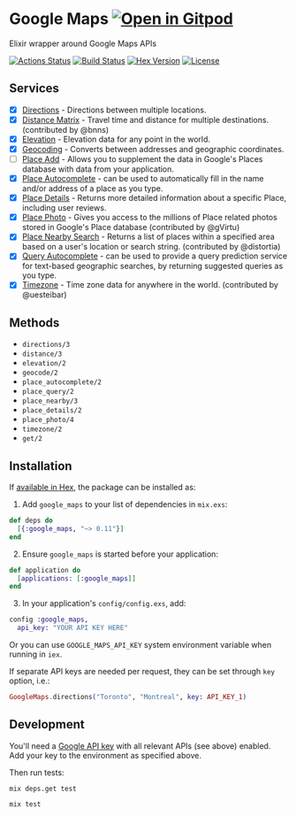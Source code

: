 # Google Maps [![Open in Gitpod](https://gitpod.io/button/open-in-gitpod.svg)](https://gitpod.io/#https://github.com/sntran/google_maps)

Elixir wrapper around Google Maps APIs

[![Actions Status](https://github.com/sntran/google_maps/workflows/Elixir%20CI/badge.svg)](https://github.com/sntran/google_maps/actions)
[![Build Status](https://img.shields.io/travis/sntran/google_maps/master.svg)](https://travis-ci.org/sntran/google_maps)
[![Hex Version](https://img.shields.io/hexpm/v/google_maps.svg)](https://hex.pm/packages/google_maps)
[![License](https://img.shields.io/badge/license-MIT-brightgreen.svg)](http://opensource.org/licenses/MIT)

## Services

- [x] [Directions](https://developers.google.com/maps/documentation/directions/overview) - Directions between multiple locations.
- [x] [Distance Matrix](https://developers.google.com/maps/documentation/distance-matrix/overview) - Travel time and distance for multiple destinations. (contributed by @bnns)
- [x] [Elevation](https://developers.google.com/maps/documentation/elevation/overview) - Elevation data for any point in the world.
- [x] [Geocoding](https://developers.google.com/maps/documentation/geocoding/overview) - Converts between addresses and geographic coordinates.
- [ ] [Place Add](https://developers.google.com/places/web-service/add-place) - Allows you to supplement the data in Google's Places database with data from your application.
- [x] [Place Autocomplete](https://developers.google.com/maps/documentation/places/web-service/autocomplete) - can be used to automatically fill in the name and/or address of a place as you type.
- [x] [Place Details](https://developers.google.com/maps/documentation/places/web-service/details) - Returns more detailed information about a specific Place, including user reviews.
- [x] [Place Photo](https://developers.google.com/maps/documentation/places/web-service/photos) - Gives you access to the millions of Place related photos stored in Google's Place database (contributed by @gVirtu)
- [x] [Place Nearby Search](https://developers.google.com/maps/documentation/places/web-service/search#PlaceSearchRequests) - Returns a list of places within a specified area based on a user's location or search string. (contributed by @distortia)
- [x] [Query Autocomplete](https://developers.google.com/maps/documentation/places/web-service/query) - can be used to provide a query prediction service for text-based geographic searches, by returning suggested queries as you type.
- [x] [Timezone](https://developers.google.com/maps/documentation/timezone/overview) - Time zone data for anywhere in the world. (contributed by @uesteibar)

## Methods

- `directions/3`
- `distance/3`
- `elevation/2`
- `geocode/2`
- `place_autocomplete/2`
- `place_query/2`
- `place_nearby/3`
- `place_details/2`
- `place_photo/4`
- `timezone/2`
- `get/2`

## Installation

If [available in Hex](https://hex.pm/docs/publish), the package can be installed as:

1. Add `google_maps` to your list of dependencies in `mix.exs`:

```elixir
def deps do
  [{:google_maps, "~> 0.11"}]
end
```

2. Ensure `google_maps` is started before your application:

```elixir
def application do
  [applications: [:google_maps]]
end
```

3. In your application's `config/config.exs`, add:

```elixir
config :google_maps,
  api_key: "YOUR API KEY HERE"
```

Or you can use `GOOGLE_MAPS_API_KEY` system environment variable when running in `iex`.

If separate API keys are needed per request, they can be set through
`key` option, i.e.:

```elixir
GoogleMaps.directions("Toronto", "Montreal", key: API_KEY_1)
```

## Development

You'll need a [Google API key](https://console.developers.google.com) with
all relevant APIs (see above) enabled. Add your key to the environment as specified above.

Then run tests:

`mix deps.get test`

`mix test`

